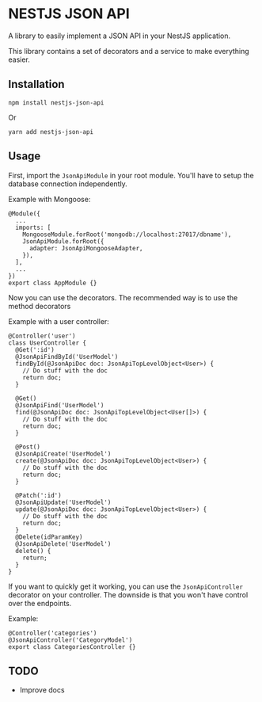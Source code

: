 # NESTJS JSON API

A library to easily implement a JSON API in your NestJS application.

This library contains a set of decorators and a service to make everything easier.

## Installation

```
npm install nestjs-json-api
```

Or
```
yarn add nestjs-json-api
```

## Usage

First, import the `JsonApiModule` in your root module. You'll have to setup the database connection independently.

Example with Mongoose:

```
@Module({
  ...
  imports: [
    MongooseModule.forRoot('mongodb://localhost:27017/dbname'),
    JsonApiModule.forRoot({
      adapter: JsonApiMongooseAdapter,
    }),
  ],
  ...
})
export class AppModule {}
```

Now you can use the decorators. The recommended way is to use the method decorators

Example with a user controller:

```
@Controller('user')
class UserController {
  @Get(':id')
  @JsonApiFindById('UserModel')
  findById(@JsonApiDoc doc: JsonApiTopLevelObject<User>) {
    // Do stuff with the doc
    return doc;
  }

  @Get()
  @JsonApiFind('UserModel')
  find(@JsonApiDoc doc: JsonApiTopLevelObject<User[]>) {
    // Do stuff with the doc
    return doc;
  }

  @Post()
  @JsonApiCreate('UserModel')
  create(@JsonApiDoc doc: JsonApiTopLevelObject<User>) {
    // Do stuff with the doc
    return doc;
  }

  @Patch(':id')
  @JsonApiUpdate('UserModel')
  update(@JsonApiDoc doc: JsonApiTopLevelObject<User>) {
    // Do stuff with the doc
    return doc;
  }
  @Delete(idParamKey)
  @JsonApiDelete('UserModel')
  delete() {
    return;
  }
}
```

If you want to quickly get it working, you can use the `JsonApiController` decorator on your controller. The downside is that you won't have control over the endpoints.

Example:

```
@Controller('categories')
@JsonApiController('CategoryModel')
export class CategoriesController {}
```


## TODO

* Improve docs
